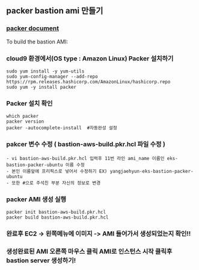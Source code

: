 ## packer bastion ami 만들기 

### [packer document](https://developer.hashicorp.com/packer/tutorials/aws-get-started)

To build the bastion AMI:

### cloud9 환경에서(OS type : Amazon Linux) Packer 설치하기
```
sudo yum install -y yum-utils
sudo yum-config-manager --add-repo https://rpm.releases.hashicorp.com/AmazonLinux/hashicorp.repo
sudo yum -y install packer
``` 
### Packer 설치 확인
```
which packer
packer version
packer -autocomplete-install  #자동완성 설정
```

### pakcer 변수 수정 ( bastion-aws-build.pkr.hcl 파일 수정 )
```
- vi bastion-aws-build.pkr.hcl 입력후 11번 라인 ami_name 이름인 eks-bastion-packer-ubuntu 이름 수정
- 본인 이름앞에 프리픽스로 넣어서 수정하기 EX) yangjaehyun-eks-bastion-packer-ubuntu
- 또한 #으로 주석친 부분 자신의 정보로 변경
```

### packer AMI 생성 실행
```
packer init bastion-aws-build.pkr.hcl
packer build bastion-aws-build.pkr.hcl
```

### 완료후 EC2 -> 왼쪽메뉴에 이미지 -> AMI 들어가서 생성되었는지 확인!!

### 생성완료된 AMI 오른쪽 마우스 클릭 AMI로 인스턴스 시작 클릭후 bastion server 생성하기!